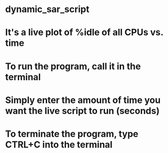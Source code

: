 # dynamic_sar_script
# It's a live plot of %idle of all CPUs vs. time
# To run the program, call it in the terminal
# Simply enter the amount of time you want the live script to run (seconds)
# To terminate the program, type CTRL+C into the terminal
